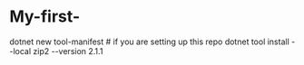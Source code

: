 # My-first-
dotnet new tool-manifest # if you are setting up this repo
dotnet tool install --local zip2 --version 2.1.1